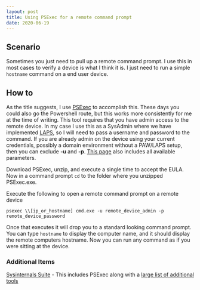 ```yaml
---
layout: post
title: Using PSExec for a remote command prompt
date: 2020-06-19
---
```


## Scenario
Sometimes you just need to pull up a remote command prompt.  I use this in most cases to verify a device is what I think it is.  I just need to run a simple ``hostname`` command on a end user device.  
  
## How to
As the title suggests, I use [PSExec](https://docs.microsoft.com/en-us/sysinternals/downloads/psexec) to accomplish this.  These days you could also go the Powershell route, but this works more consistently for me at the time of writing. 
This tool requires that you have admin access to the remote device.  In my case I use this as a SysAdmin where we have implemented [LAPS](https://www.microsoft.com/en-us/download/details.aspx?id=46899), so I will need to pass a username and password to the command. 
If you are already admin on the device using your current credentials, possibly a domain environment without a PAW/LAPS setup, then you can exclude **-u** and **-p**. [This page](https://docs.microsoft.com/en-us/sysinternals/downloads/psexec) also includes all available parameters.  
  
Download PSExec, unzip, and execute a single time to accept the EULA. Now in a command prompt ``cd`` to the folder where you unzipped PSExec.exe.  
  
Execute the following to open a remote command prompt on a remote device
```
psexec \\[ip_or_hostname] cmd.exe -u remote_device_admin -p remote_device_password
```  
  
Once that executes it will drop you to a standard looking command prompt.  You can type ``hostname`` to display the computer name, and it should display the remote computers hostname. Now you can run any command as if you were sitting at the device.  
  
### Additional Items

[Sysinternals Suite](https://download.sysinternals.com/files/SysinternalsSuite.zip) - This includes PSExec along with a [large list of additional tools](https://docs.microsoft.com/en-us/sysinternals/downloads/)
